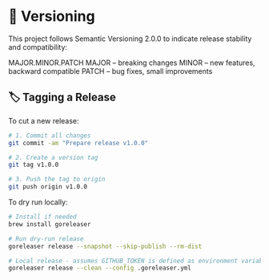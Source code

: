 # 📌 Versioning

This project follows Semantic Versioning 2.0.0 to indicate release stability and compatibility:

MAJOR.MINOR.PATCH
MAJOR – breaking changes
MINOR – new features, backward compatible
PATCH – bug fixes, small improvements

## 🏷️ Tagging a Release

To cut a new release:

```bash
# 1. Commit all changes
git commit -am "Prepare release v1.0.0"

# 2. Create a version tag
git tag v1.0.0

# 3. Push the tag to origin
git push origin v1.0.0
```

To dry run locally:

```bash
# Install if needed
brew install goreleaser

# Run dry-run release
goreleaser release --snapshot --skip-publish --rm-dist

# Local release - assumes GITHUB_TOKEN is defined as environment variable
goreleaser release --clean --config .goreleaser.yml
```